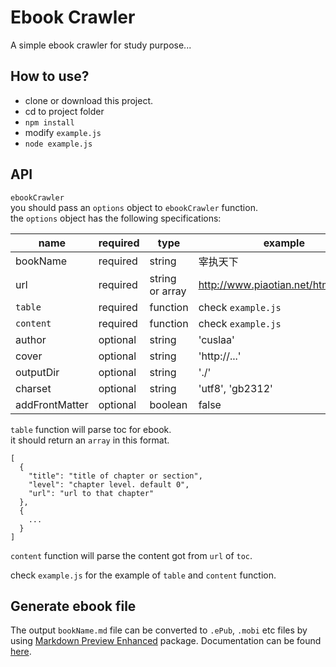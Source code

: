 # Ebook Crawler  
A simple ebook crawler for study purpose...

## How to use?  
* clone or download this project.  
* cd to project folder  
* `npm install`  
* modify `example.js`  
* `node example.js`  

## API  
`ebookCrawler`  
you should pass an `options` object to `ebookCrawler` function.   
the `options` object has the following specifications:  

| name  | required | type | example |
|---|---|---|---|
| bookName | required | string | 宰执天下 |
| url | required | string or array | http://www.piaotian.net/html/0/738/ |
| `table` | required | function | check `example.js` |  
| `content` | required | function | check `example.js` |  
| author | optional | string | 'cuslaa' |  
| cover | optional | string | 'http://...' |
| outputDir | optional | string | './' |  
| charset | optional | string | 'utf8', 'gb2312'|
| addFrontMatter | optional | boolean | false |   

`table` function will parse toc for ebook.   
it should return an `array` in this format.   
```
[
  {
    "title": "title of chapter or section",
    "level": "chapter level. default 0",
    "url": "url to that chapter"
  },
  {
    ...
  }
]
```

`content` function will parse the content got from `url` of `toc`.     

check `example.js` for the example of `table` and `content` function.  

## Generate ebook file  
The output `bookName.md` file can be converted to `.ePub`, `.mobi` etc files by using [Markdown Preview Enhanced](https://github.com/shd101wyy/markdown-preview-enhanced) package. Documentation can be found [here](https://github.com/shd101wyy/markdown-preview-enhanced/blob/master/docs/ebook.md).